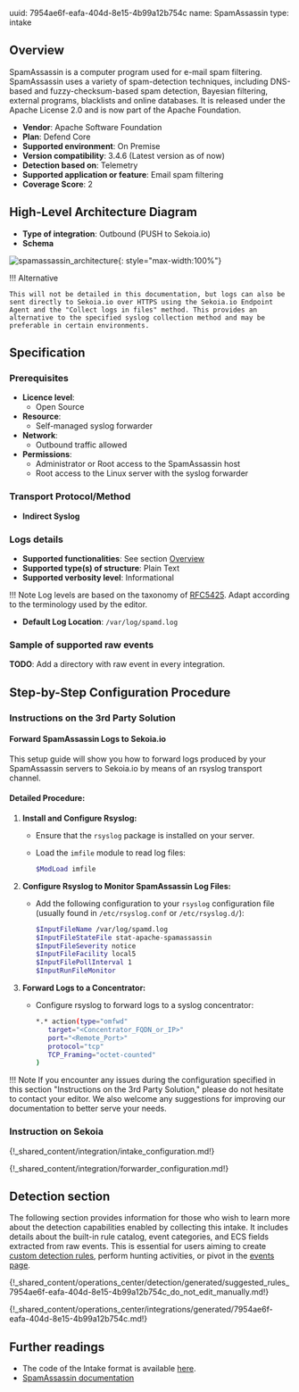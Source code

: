 uuid: 7954ae6f-eafa-404d-8e15-4b99a12b754c
name: SpamAssassin
type: intake

## Overview

SpamAssassin is a computer program used for e-mail spam filtering. SpamAssassin uses a variety of spam-detection techniques, including DNS-based and fuzzy-checksum-based spam detection, Bayesian filtering, external programs, blacklists and online databases. It is released under the Apache License 2.0 and is now part of the Apache Foundation.

- **Vendor**: Apache Software Foundation
- **Plan**: Defend Core
- **Supported environment**: On Premise
- **Version compatibility**: 3.4.6 (Latest version as of now)
- **Detection based on**: Telemetry
- **Supported application or feature**: Email spam filtering
- **Coverage Score**: 2

## High-Level Architecture Diagram

- **Type of integration**: Outbound (PUSH to Sekoia.io)
- **Schema**

![spamassassin_architecture](/assets/integration/apache_spam_assassin_architecture.png){: style="max-width:100%"}

!!! Alternative

    This will not be detailed in this documentation, but logs can also be sent directly to Sekoia.io over HTTPS using the Sekoia.io Endpoint Agent and the "Collect logs in files" method. This provides an alternative to the specified syslog collection method and may be preferable in certain environments.

## Specification

### Prerequisites

- **Licence level**:
    - Open Source
- **Resource**:
    - Self-managed syslog forwarder
- **Network**:
    - Outbound traffic allowed
- **Permissions**:
    - Administrator or Root access to the SpamAssassin host
    - Root access to the Linux server with the syslog forwarder

### Transport Protocol/Method

- **Indirect Syslog**

### Logs details

- **Supported functionalities**: See section [Overview](#overview)
- **Supported type(s) of structure**: Plain Text
- **Supported verbosity level**: Informational

!!! Note
    Log levels are based on the taxonomy of [RFC5425](https://datatracker.ietf.org/doc/html/rfc5424). Adapt according to the terminology used by the editor.

- **Default Log Location**: `/var/log/spamd.log`

### Sample of supported raw events

**TODO**: Add a directory with raw event in every integration.

## Step-by-Step Configuration Procedure

### Instructions on the 3rd Party Solution

#### Forward SpamAssassin Logs to Sekoia.io

This setup guide will show you how to forward logs produced by your SpamAssassin servers to Sekoia.io by means of an rsyslog transport channel.

#### Detailed Procedure:

1. **Install and Configure Rsyslog:**
   - Ensure that the `rsyslog` package is installed on your server.
   - Load the `imfile` module to read log files:

     ```bash
     $ModLoad imfile
     ```

2. **Configure Rsyslog to Monitor SpamAssassin Log Files:**
   - Add the following configuration to your `rsyslog` configuration file (usually found in `/etc/rsyslog.conf` or `/etc/rsyslog.d/`):

     ```bash
     $InputFileName /var/log/spamd.log
     $InputFileStateFile stat-apache-spamassassin
     $InputFileSeverity notice
     $InputFileFacility local5
     $InputFilePollInterval 1
     $InputRunFileMonitor
     ```

3. **Forward Logs to a Concentrator:**
   - Configure rsyslog to forward logs to a syslog concentrator:

     ```bash
     *.* action(type="omfwd"
        target="<Concentrator_FQDN_or_IP>"
        port="<Remote_Port>"
        protocol="tcp"
        TCP_Framing="octet-counted"
     )
     ```

!!! Note
    If you encounter any issues during the configuration specified in this section "Instructions on the 3rd Party Solution," please do not hesitate to contact your editor. We also welcome any suggestions for improving our documentation to better serve your needs.

### Instruction on Sekoia

{!_shared_content/integration/intake_configuration.md!}

{!_shared_content/integration/forwarder_configuration.md!}

## Detection section

The following section provides information for those who wish to learn more about the detection capabilities enabled by collecting this intake. It includes details about the built-in rule catalog, event categories, and ECS fields extracted from raw events. This is essential for users aiming to create [custom detection rules](/docs/xdr/features/detect/sigma.md), perform hunting activities, or pivot in the [events page](/docs/xdr/features/investigate/events.md).

{!_shared_content/operations_center/detection/generated/suggested_rules_7954ae6f-eafa-404d-8e15-4b99a12b754c_do_not_edit_manually.md!}

{!_shared_content/operations_center/integrations/generated/7954ae6f-eafa-404d-8e15-4b99a12b754c.md!}

## Further readings

- The code of the Intake format is available [here](https://github.com/SEKOIA-IO/intake-formats/tree/main/SpamAssassin).
- [SpamAssassin documentation](https://spamassassin.apache.org/)